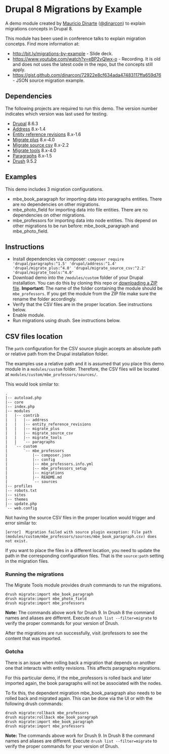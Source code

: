 # Drupal 8 Migrations by Example

A demo module created by [Mauricio Dinarte](https://www.drupal.org/u/dinarcon) ([@dinarcon](https://twitter.com/dinarcon)) to explain migrations concepts in Drupal 8.

This module has been used in conference talks to explain migration concetps. Find more information at:

* http://bit.ly/migrations-by-example - Slide deck.
* https://www.youtube.com/watch?v=eBP2vQIwx-o - Recording. It is old and does not uses the latest code in the repo, but the concepts still apply.
* https://gist.github.com/dinarcon/72922e8cf634ada47483117ffa659d76 - JSON source migration example.

## Dependencies

The following projects are required to run this demo. The version number indicates which version was last used for testing.
 
* [Drupal](https://www.drupal.org/project/drupal) 8.6.3
* [Address](https://www.drupal.org/project/address) 8.x-1.4
* [Entity reference revisions](https://www.drupal.org/project/entity_reference_revisions) 8.x-1.6
* [Migrate plus](https://www.drupal.org/project/migrate_plus) 8.x-4.0
* [Migrate source csv](https://www.drupal.org/project/migrate_source_csv) 8.x-2.2
* [Migrate tools](https://www.drupal.org/project/migrate_tools) 8.x-4.0
* [Paragraphs](https://www.drupal.org/project/paragraphs) 8.x-1.5
* [Drush](https://github.com/drush-ops/drush) 9.5.2

## Examples

This demo includes 3 migration configurations.

* mbe_book_paragraph for importing data into paragraphs entities. There are no dependencies on other migrations.
* mbe_photo_field for importing data into file entities. There are no dependencies on other migrations.
* mbe_professors for importing data into node entities. This depend on other migrations to be run before: mbe_book_paragraph and mbe_photo_field.

## Instructions

* Install dependencies via composer: `composer require 'drupal/paragraphs:^1.5' 'drupal/address:^1.4' 'drupal/migrate_plus:^4.0' 'drupal/migrate_source_csv:^2.2' 'drupal/migrate_tools:^4.0'`
* Download demo into the `/modules/custom` folder of your Drupal installation. You can do this by cloning this repo or [downloading a ZIP file](https://github.com/dinarcon/mbe_professors/archive/master.zip). **Important:** The name of the folder containing the module should be `mbe_professors`. If you get the module from the ZIP file make sure the rename the folder accordingly.
* Verify that the CSV files are in the proper location. See instructions below.
* Enable module.
* Run migrations using drush. See instructions below.

## CSV files location

The `path` configuration for the CSV source plugin accepts an absolute path or relative path from the Drupal installation folder.

The examples use a relative path and it is assumed that you place this demo module in a `modules/custom` folder. Therefore, the CSV files will be located at `modules/custom/mbe_professors/sources/`.

This would look similar to:

```
.
|-- autoload.php
|-- core
|-- index.php
|-- modules
|   |-- contrib
|   |   |-- address
|   |   |-- entity_reference_revisions
|   |   |-- migrate_plus
|   |   |-- migrate_source_csv
|   |   |-- migrate_tools
|   |   `-- paragraphs
|   `-- custom
|       `-- mbe_professors
|           |-- composer.json
|           |-- config
|           |-- mbe_professors.info.yml
|           |-- mbe_professors_setup
|           |-- migrations
|           |-- README.md
|           `-- sources
|-- profiles
|-- robots.txt
|-- sites
|-- themes
|-- update.php
`-- web.config
``` 

Not having the source CSV files in the proper location would trigger and error similar to:

```
[error]  Migration failed with source plugin exception: File path (modules/custom/mbe_professors/sources/mbe_book_paragraph.csv) does not exist.
```

If you want to place the files in a different location, you need to update the path in the corresponding configuration files. That is the `source:path` setting in the migration files.

### Running the migrations

The Migrate Tools module provides drush commands to run the migrations.

```
drush migrate:import mbe_book_paragraph
drush migrate:import mbe_photo_field
drush migrate:import mbe_professors
```

**Note:** The commands above work for Drush 9. In Drush 8 the command names and aliases are different. Execute `drush list --filter=migrate` to verify the proper commands for your version of Drush.

After the migrations are run successfully, visit /professors to see the content that was imported.

### Gotcha

There is an issue when rolling back a migration that depends on another one that interacts with entity revisions. This affects paragraphs migrations.

For this particular demo, if the mbe_professors is rolled back and later imported again, the book paragraphs will not be associated with the nodes.

To fix this, the dependent migration mbe_book_paragraph also needs to be rolled back and migrated again. This can be done via the UI or with the following drush commands:

```
drush migrate:rollback mbe_professors
drush migrate:rollback mbe_book_paragraph
drush migrate:import mbe_book_paragraph
drush migrate:import mbe_professors
```

**Note:** The commands above work for Drush 9. In Drush 8 the command names and aliases are different. Execute `drush list --filter=migrate` to verify the proper commands for your version of Drush.
